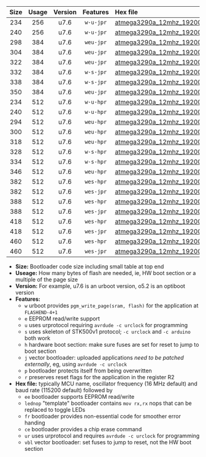 |Size|Usage|Version|Features|Hex file|
|:-:|:-:|:-:|:-:|:--|
|234|256|u7.6|`w-u-jpr`|[atmega3290a_12mhz_19200bps_ur_vbl.hex](https://raw.githubusercontent.com/stefanrueger/urboot/main/atmega3290a_12mhz_19200bps_ur_vbl.hex)|
|240|256|u7.6|`w-u-jpr`|[atmega3290a_12mhz_19200bps_lednop_ur_vbl.hex](https://raw.githubusercontent.com/stefanrueger/urboot/main/atmega3290a_12mhz_19200bps_lednop_ur_vbl.hex)|
|298|384|u7.6|`weu-jpr`|[atmega3290a_12mhz_19200bps_ee_ur_vbl.hex](https://raw.githubusercontent.com/stefanrueger/urboot/main/atmega3290a_12mhz_19200bps_ee_ur_vbl.hex)|
|304|384|u7.6|`weu-jpr`|[atmega3290a_12mhz_19200bps_ee_lednop_ur_vbl.hex](https://raw.githubusercontent.com/stefanrueger/urboot/main/atmega3290a_12mhz_19200bps_ee_lednop_ur_vbl.hex)|
|322|384|u7.6|`weu-jpr`|[atmega3290a_12mhz_19200bps_ee_lednop_fr_ur_vbl.hex](https://raw.githubusercontent.com/stefanrueger/urboot/main/atmega3290a_12mhz_19200bps_ee_lednop_fr_ur_vbl.hex)|
|332|384|u7.6|`w-s-jpr`|[atmega3290a_12mhz_19200bps_vbl.hex](https://raw.githubusercontent.com/stefanrueger/urboot/main/atmega3290a_12mhz_19200bps_vbl.hex)|
|338|384|u7.6|`w-s-jpr`|[atmega3290a_12mhz_19200bps_lednop_vbl.hex](https://raw.githubusercontent.com/stefanrueger/urboot/main/atmega3290a_12mhz_19200bps_lednop_vbl.hex)|
|350|384|u7.6|`weu-jpr`|[atmega3290a_12mhz_19200bps_ee_lednop_fr_ce_ur_vbl.hex](https://raw.githubusercontent.com/stefanrueger/urboot/main/atmega3290a_12mhz_19200bps_ee_lednop_fr_ce_ur_vbl.hex)|
|234|512|u7.6|`w-u-hpr`|[atmega3290a_12mhz_19200bps_ur.hex](https://raw.githubusercontent.com/stefanrueger/urboot/main/atmega3290a_12mhz_19200bps_ur.hex)|
|240|512|u7.6|`w-u-hpr`|[atmega3290a_12mhz_19200bps_lednop_ur.hex](https://raw.githubusercontent.com/stefanrueger/urboot/main/atmega3290a_12mhz_19200bps_lednop_ur.hex)|
|294|512|u7.6|`weu-hpr`|[atmega3290a_12mhz_19200bps_ee_ur.hex](https://raw.githubusercontent.com/stefanrueger/urboot/main/atmega3290a_12mhz_19200bps_ee_ur.hex)|
|300|512|u7.6|`weu-hpr`|[atmega3290a_12mhz_19200bps_ee_lednop_ur.hex](https://raw.githubusercontent.com/stefanrueger/urboot/main/atmega3290a_12mhz_19200bps_ee_lednop_ur.hex)|
|318|512|u7.6|`weu-hpr`|[atmega3290a_12mhz_19200bps_ee_lednop_fr_ur.hex](https://raw.githubusercontent.com/stefanrueger/urboot/main/atmega3290a_12mhz_19200bps_ee_lednop_fr_ur.hex)|
|328|512|u7.6|`w-s-hpr`|[atmega3290a_12mhz_19200bps.hex](https://raw.githubusercontent.com/stefanrueger/urboot/main/atmega3290a_12mhz_19200bps.hex)|
|334|512|u7.6|`w-s-hpr`|[atmega3290a_12mhz_19200bps_lednop.hex](https://raw.githubusercontent.com/stefanrueger/urboot/main/atmega3290a_12mhz_19200bps_lednop.hex)|
|346|512|u7.6|`weu-hpr`|[atmega3290a_12mhz_19200bps_ee_lednop_fr_ce_ur.hex](https://raw.githubusercontent.com/stefanrueger/urboot/main/atmega3290a_12mhz_19200bps_ee_lednop_fr_ce_ur.hex)|
|382|512|u7.6|`wes-hpr`|[atmega3290a_12mhz_19200bps_ee.hex](https://raw.githubusercontent.com/stefanrueger/urboot/main/atmega3290a_12mhz_19200bps_ee.hex)|
|382|512|u7.6|`wes-jpr`|[atmega3290a_12mhz_19200bps_ee_vbl.hex](https://raw.githubusercontent.com/stefanrueger/urboot/main/atmega3290a_12mhz_19200bps_ee_vbl.hex)|
|388|512|u7.6|`wes-hpr`|[atmega3290a_12mhz_19200bps_ee_lednop.hex](https://raw.githubusercontent.com/stefanrueger/urboot/main/atmega3290a_12mhz_19200bps_ee_lednop.hex)|
|388|512|u7.6|`wes-jpr`|[atmega3290a_12mhz_19200bps_ee_lednop_vbl.hex](https://raw.githubusercontent.com/stefanrueger/urboot/main/atmega3290a_12mhz_19200bps_ee_lednop_vbl.hex)|
|418|512|u7.6|`wes-hpr`|[atmega3290a_12mhz_19200bps_ee_lednop_fr.hex](https://raw.githubusercontent.com/stefanrueger/urboot/main/atmega3290a_12mhz_19200bps_ee_lednop_fr.hex)|
|418|512|u7.6|`wes-jpr`|[atmega3290a_12mhz_19200bps_ee_lednop_fr_vbl.hex](https://raw.githubusercontent.com/stefanrueger/urboot/main/atmega3290a_12mhz_19200bps_ee_lednop_fr_vbl.hex)|
|460|512|u7.6|`wes-hpr`|[atmega3290a_12mhz_19200bps_ee_lednop_fr_ce.hex](https://raw.githubusercontent.com/stefanrueger/urboot/main/atmega3290a_12mhz_19200bps_ee_lednop_fr_ce.hex)|
|460|512|u7.6|`wes-jpr`|[atmega3290a_12mhz_19200bps_ee_lednop_fr_ce_vbl.hex](https://raw.githubusercontent.com/stefanrueger/urboot/main/atmega3290a_12mhz_19200bps_ee_lednop_fr_ce_vbl.hex)|

- **Size:** Bootloader code size including small table at top end
- **Useage:** How many bytes of flash are needed, ie, HW boot section or a multiple of the page size
- **Version:** For example, u7.6 is an urboot version, o5.2 is an optiboot version
- **Features:**
  + `w` urboot provides `pgm_write_page(sram, flash)` for the application at `FLASHEND-4+1`
  + `e` EEPROM read/write support
  + `u` uses urprotocol requiring `avrdude -c urclock` for programming
  + `s` uses skeleton of STK500v1 protocol; `-c urclock` and `-c arduino` both work
  + `h` hardware boot section: make sure fuses are set for reset to jump to boot section
  + `j` vector bootloader: uploaded applications *need to be patched externally*, eg, using `avrdude -c urclock`
  + `p` bootloader protects itself from being overwritten
  + `r` preserves reset flags for the application in the register R2
- **Hex file:** typically MCU name, oscillator frequency (16 MHz default) and baud rate (115200 default) followed by
  + `ee` bootloader supports EEPROM read/write
  + `lednop` "template" bootloader contains `mov rx,rx` nops that can be replaced to toggle LEDs
  + `fr` bootloader provides non-essential code for smoother error handing
  + `ce` bootloader provides a chip erase command
  + `ur` uses urprotocol and requires `avrdude -c urclock` for programming
  + `vbl` vector bootloader: set fuses to jump to reset, not the HW boot section
